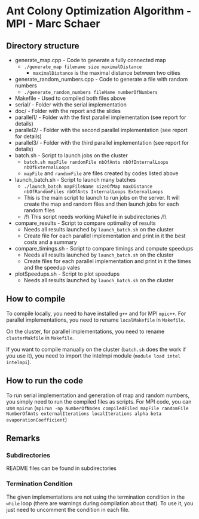 # Ant Colony Optimization Algorithm - MPI - Marc Schaer

## Directory structure

* generate_map.cpp - Code to generate a fully connected map
    * ```./generate_map filename size maximalDistance```
        * ```maximalDistance``` is the maximal distance between two cities
* generate_random_numbers.cpp - Code to generate a file with random numbers
    * ```./generate_random_numbers fileName numberOfNumbers```
* Makefile - Used to compiled both files above
* serial/ - Folder with the serial implementation
* doc/ - Folder with the report and the slides
* parallel1/ - Folder with the first parallel implementation (see report for details)
* parallel2/ - Folder with the second parallel implementation (see report for details)
* parallel3/ - Folder with the third parallel implementation (see report for details)
* batch.sh - Script to launch jobs on the cluster
    * ```batch.sh mapFile randomFile nbOfAnts nbOfInternalLoops nbOfExternalLoops```
    * ```mapFile``` and ```randomFile``` are files created by codes listed above
* launch_batch.sh - Script to launch many batches
    * ```./launch_batch mapFileName sizeOfMap maxDistance nbOfRandomFiles nbOfAnts InternalLoops ExternalLoops```
    * This is the main script to launch to run jobs on the server. It will create the map and random files and then launch jobs for each random files
    * /!\ This script needs working Makefile in subdirectories /!\
* compare_results - Script to compare optimality of results
    * Needs all results launched by ```launch_batch.sh``` on the cluster
    * Create file for each parallel implementation and print in it the best costs and a summary
* compare_timings.sh - Script to compare timings and compute speedups
    * Needs all results launched by ```launch_batch.sh``` on the cluster
    * Create files for each parallel implementation and print in it the times and the speedup vales
* plotSpeedups.sh - Script to plot speedups
    * Needs all results launched by ```launch_batch.sh``` on the cluster

## How to compile

To compile locally, you need to have installed ```g++``` and for MPI ```mpic++```.
For parallel implementations, you need to rename ```localMakefile``` in ```Makefile```.

On the cluster, for parallel implementations, you need to rename ```clusterMakfile``` in ```Makefile```.

If you want to compile manually on the cluster (```batch.sh``` does the work if you use it), you need to import the intelmpi module (```module load intel intelmpi```).

## How to run the code

To run serial implementation and generation of map and random numbers, you simply need to run the compiled files as scripts. For MPI code, you can use ```mpirun``` (```mpirun -np NumberOfNodes compiledFiled mapFile randomFile NumberOfAnts externalIterations localIterations alpha beta evaporationCoefficient```)

## Remarks

### Subdirectories

README files can be found in subdirectories

### Termination Condition 

The given implementations are not using the termination condition in the ```while``` loop (there are warnings during compilation about that).
To use it, you just need to uncomment the condition in each file.
